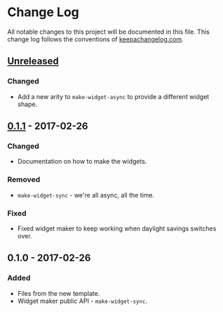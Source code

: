 # Change Log
All notable changes to this project will be documented in this file. This change log follows the conventions of [keepachangelog.com](http://keepachangelog.com/).

## [Unreleased]
### Changed
- Add a new arity to `make-widget-async` to provide a different widget shape.

## [0.1.1] - 2017-02-26
### Changed
- Documentation on how to make the widgets.

### Removed
- `make-widget-sync` - we're all async, all the time.

### Fixed
- Fixed widget maker to keep working when daylight savings switches over.

## 0.1.0 - 2017-02-26
### Added
- Files from the new template.
- Widget maker public API - `make-widget-sync`.

[Unreleased]: https://github.com/your-name/film3/compare/0.1.1...HEAD
[0.1.1]: https://github.com/your-name/film3/compare/0.1.0...0.1.1
